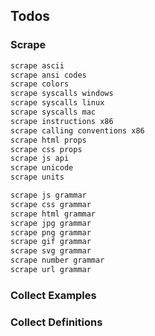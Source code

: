 
## Todos

### Scrape

```coffee
scrape ascii
scrape ansi codes
scrape colors
scrape syscalls windows
scrape syscalls linux
scrape syscalls mac
scrape instructions x86
scrape calling conventions x86
scrape html props
scrape css props
scrape js api
scrape unicode
scrape units
```

```coffee
scrape js grammar
scrape css grammar
scrape html grammar
scrape jpg grammar
scrape png grammar
scrape gif grammar
scrape svg grammar
scrape number grammar
scrape url grammar
```

### Collect Examples

### Collect Definitions
